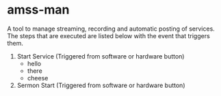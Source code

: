 # amss-man
A tool to manage streaming, recording and automatic posting of services.
The steps that are executed are listed below with the event that triggers them.
1. Start Service (Triggered from software or hardware button)
    - hello
    - there
    - cheese
2. Sermon Start (Triggered from software or hardware button)
